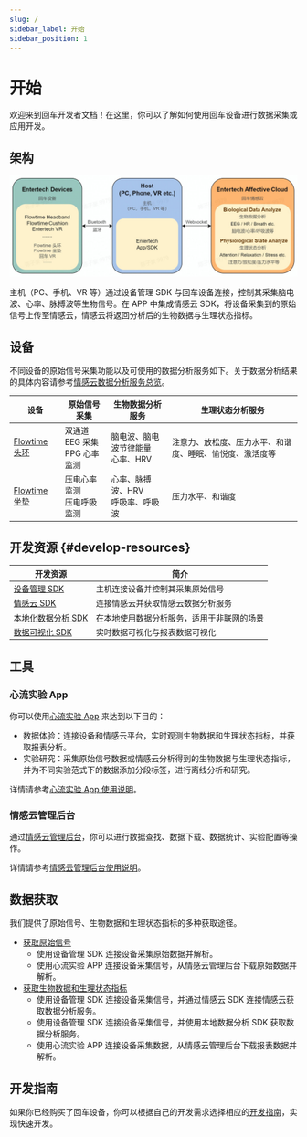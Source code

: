 ```yaml
---
slug: /
sidebar_label: 开始
sidebar_position: 1
---
```


# 开始

欢迎来到回车开发者文档！在这里，你可以了解如何使用回车设备进行数据采集或应用开发。

## 架构

![架构](./image/structure.jpg)

主机（PC、手机、VR 等）通过设备管理 SDK 与回车设备连接，控制其采集脑电波、心率、脉搏波等生物信号。在 APP 中集成情感云 SDK，将设备采集到的原始信号上传至情感云，情感云将返回分析后的生物数据与生理状态指标。

## 设备

不同设备的原始信号采集功能以及可使用的数据分析服务如下。关于数据分析结果的具体内容请参考[情感云数据分析服务总览](./affective-cloud/data-analysis-service#data-analysis-service-overview)。

| 设备 | 原始信号采集 | 生物数据分析服务 | 生理状态分析服务 |
| ---- | ------- | ------- | ------- |
| [Flowtime 头环](/链接到设备-Flowtime头环) |  双通道 EEG 采集<br/>PPG 心率监测 | 脑电波、脑电波节律能量<br/>心率、HRV | 注意力、放松度、压力水平、和谐度、睡眠、愉悦度、激活度等 |
| [Flowtime 坐垫](/链接到设备-Flowtime坐垫) |  压电心率监测<br/>压电呼吸监测 | 心率、脉搏波、HRV<br/>呼吸率、呼吸波 | 压力水平、和谐度 |

## 开发资源 {#develop-resources}

| 开发资源 | 简介 |
| --- | --- |
| [设备管理 SDK](./devices#develop-resources) | 主机连接设备并控制其采集原始信号 |
| [情感云 SDK](./affective-cloud/develop-resources#affective-cloud-sdk) | 连接情感云并获取情感云数据分析服务 |
| [本地化数据分析 SDK](./affective-cloud/develop-resources#local-data-analysis) | 在本地使用数据分析服务，适用于非联网的场景 |
| [数据可视化 SDK](./affective-cloud/develop-resources#data-visualization-sdk) | 实时数据可视化与报表数据可视化 |

## 工具

### 心流实验 App

你可以使用[心流实验 App](http://fir.entertech.cn/yujx) 来达到以下目的：

- 数据体验：连接设备和情感云平台，实时观测生物数据和生理状态指标，并获取报表分析。
- 实验研究：采集原始信号数据或情感云分析得到的生物数据与生理状态指标，并为不同实验范式下的数据添加分段标签，进行离线分析和研究。

详情请参考[心流实验 App 使用说明](https://entertech.feishu.cn/docx/Cc9MdR8GdoIrhdx1Unmc48G8nQd)。

### 情感云管理后台

通过[情感云管理后台](http://admin.affectivecloud.cn)，你可以进行数据查找、数据下载、数据统计、实验配置等操作。

详情请参考[情感云管理后台使用说明](https://entertech.feishu.cn/docx/IJaYdP3JvoyWMLxhtzlcfN7rnwd)。

## 数据获取

我们提供了原始信号、生物数据和生理状态指标的多种获取途径。

- [获取原始信号](./data/get-data/get-raw-signals)
  - 使用设备管理 SDK 连接设备采集原始数据并解析。
  - 使用心流实验 APP 连接设备采集信号，从情感云管理后台下载原始数据并解析。
- [获取生物数据和生理状态指标](./data/get-data/get-biological-data-and-physiological-state-metrics)
  - 使用设备管理 SDK 连接设备采集信号，并通过情感云 SDK 连接情感云获取数据分析服务。
  - 使用设备管理 SDK 连接设备采集信号，并使用本地数据分析 SDK 获取数据分析服务。
  - 使用心流实验 APP 连接设备采集数据，从情感云管理后台下载报表数据并解析。

## 开发指南

如果你已经购买了回车设备，你可以根据自己的开发需求选择相应的[开发指南](./guides)，实现快速开发。